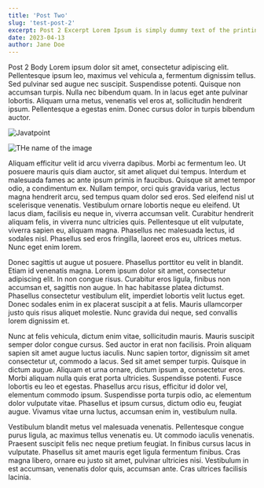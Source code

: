 ```yaml
---
title: 'Post Two'
slug: 'test-post-2'
excerpt: Post 2 Excerpt Lorem Ipsum is simply dummy text of the printing and typesetting industry.
date: 2023-04-13
author: Jane Doe 
---
```



Post 2 Body Lorem ipsum dolor sit amet, consectetur adipiscing elit. Pellentesque ipsum leo, maximus vel vehicula a, fermentum dignissim tellus. Sed pulvinar sed augue nec suscipit. Suspendisse potenti. Quisque non accumsan turpis. Nulla nec bibendum quam. In in lacus eget ante pulvinar lobortis. Aliquam urna metus, venenatis vel eros at, sollicitudin hendrerit ipsum. Pellentesque a egestas enim. Donec cursus dolor in turpis bibendum auctor.

![Javatpoint](https://static.javatpoint.com/tutorial/markdown/images/images-in-markdown3.png)

![THe name of the image](https://images.pexels.com/photos/2662116/pexels-photo-2662116.jpeg?auto=compress&cs=tinysrgb&w=1260&h=750&dpr=2)

Aliquam efficitur velit id arcu viverra dapibus. Morbi ac fermentum leo. Ut posuere mauris quis diam auctor, sit amet aliquet dui tempus. Interdum et malesuada fames ac ante ipsum primis in faucibus. Quisque sit amet tempor odio, a condimentum ex. Nullam tempor, orci quis gravida varius, lectus magna hendrerit arcu, sed tempus quam dolor sed eros. Sed eleifend nisl ut scelerisque venenatis. Vestibulum ornare lobortis neque eu eleifend. Ut lacus diam, facilisis eu neque in, viverra accumsan velit. Curabitur hendrerit aliquam felis, in viverra nunc ultricies quis. Pellentesque ut elit vulputate, viverra sapien eu, aliquam magna. Phasellus nec malesuada lectus, id sodales nisl. Phasellus sed eros fringilla, laoreet eros eu, ultrices metus. Nunc eget enim lorem.

Donec sagittis ut augue ut posuere. Phasellus porttitor eu velit in blandit. Etiam id venenatis magna. Lorem ipsum dolor sit amet, consectetur adipiscing elit. In non congue risus. Curabitur eros ligula, finibus non accumsan et, sagittis non augue. In hac habitasse platea dictumst. Phasellus consectetur vestibulum elit, imperdiet lobortis velit luctus eget. Donec sodales enim in ex placerat suscipit a at felis. Mauris ullamcorper justo quis risus aliquet molestie. Nunc gravida dui neque, sed convallis lorem dignissim et.

Nunc at felis vehicula, dictum enim vitae, sollicitudin mauris. Mauris suscipit semper dolor congue cursus. Sed auctor in erat non facilisis. Proin aliquam sapien sit amet augue luctus iaculis. Nunc sapien tortor, dignissim sit amet consectetur ut, commodo a lacus. Sed sit amet semper turpis. Quisque in dictum augue. Aliquam et urna ornare, dictum ipsum a, consectetur eros. Morbi aliquam nulla quis erat porta ultricies. Suspendisse potenti. Fusce lobortis eu leo et egestas. Phasellus arcu risus, efficitur id dolor vel, elementum commodo ipsum. Suspendisse porta turpis odio, ac elementum dolor vulputate vitae. Phasellus et ipsum cursus, dictum odio eu, feugiat augue. Vivamus vitae urna luctus, accumsan enim in, vestibulum nulla.

Vestibulum blandit metus vel malesuada venenatis. Pellentesque congue purus ligula, ac maximus tellus venenatis eu. Ut commodo iaculis venenatis. Praesent suscipit felis nec neque pretium feugiat. In finibus cursus lacus in vulputate. Phasellus sit amet mauris eget ligula fermentum finibus. Cras magna libero, ornare eu justo sit amet, pulvinar ultricies nisi. Vestibulum in est accumsan, venenatis dolor quis, accumsan ante. Cras ultrices facilisis lacinia.